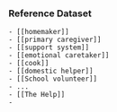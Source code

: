 ### Reference Dataset
	- [[homemaker]]
	- [[primary caregiver]]
	- [[support system]]
	- [[emotional caretaker]]
	- [[cook]]
	- [[domestic helper]]
	- [[School volunteer]]
	- ...
	- [[The Help]]
	-